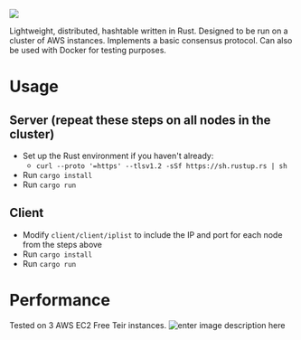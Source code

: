 ﻿   ![](https://i.imgur.com/bS7iidD.png)
    
Lightweight, distributed, hashtable written in Rust.  Designed to be run on a cluster of AWS instances.
Implements a basic consensus protocol.  Can also be used with Docker for testing purposes.

# Usage
## Server (repeat these steps on all nodes in the cluster)
 - Set up the Rust environment if you haven't already:
	  - `curl --proto '=https' --tlsv1.2 -sSf https://sh.rustup.rs | sh`
- Run `cargo install`
- Run `cargo run`
## Client
- Modify `client/client/iplist` to include the IP and port for each node from the steps above
- Run `cargo install`
- Run `cargo run`


# Performance
Tested on 3 AWS EC2 Free Teir instances.
![enter image description here](https://i.imgur.com/nxHxjNC.png)
